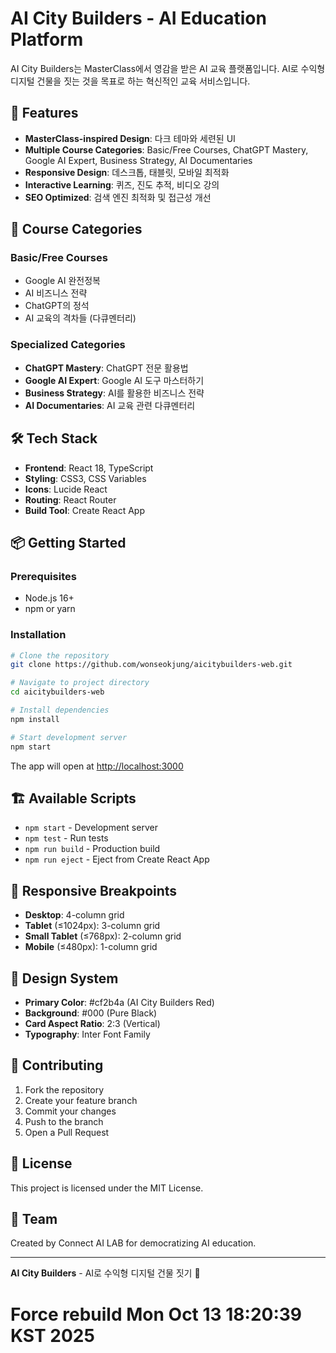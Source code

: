 # AI City Builders - AI Education Platform

AI City Builders는 MasterClass에서 영감을 받은 AI 교육 플랫폼입니다. AI로 수익형 디지털 건물을 짓는 것을 목표로 하는 혁신적인 교육 서비스입니다.

## 🚀 Features

- **MasterClass-inspired Design**: 다크 테마와 세련된 UI
- **Multiple Course Categories**: Basic/Free Courses, ChatGPT Mastery, Google AI Expert, Business Strategy, AI Documentaries
- **Responsive Design**: 데스크톱, 태블릿, 모바일 최적화
- **Interactive Learning**: 퀴즈, 진도 추적, 비디오 강의
- **SEO Optimized**: 검색 엔진 최적화 및 접근성 개선

## 🎯 Course Categories

### Basic/Free Courses
- Google AI 완전정복
- AI 비즈니스 전략
- ChatGPT의 정석
- AI 교육의 격차들 (다큐멘터리)

### Specialized Categories
- **ChatGPT Mastery**: ChatGPT 전문 활용법
- **Google AI Expert**: Google AI 도구 마스터하기
- **Business Strategy**: AI를 활용한 비즈니스 전략
- **AI Documentaries**: AI 교육 관련 다큐멘터리

## 🛠 Tech Stack

- **Frontend**: React 18, TypeScript
- **Styling**: CSS3, CSS Variables
- **Icons**: Lucide React
- **Routing**: React Router
- **Build Tool**: Create React App

## 📦 Getting Started

### Prerequisites
- Node.js 16+ 
- npm or yarn

### Installation

```bash
# Clone the repository
git clone https://github.com/wonseokjung/aicitybuilders-web.git

# Navigate to project directory
cd aicitybuilders-web

# Install dependencies
npm install

# Start development server
npm start
```

The app will open at [http://localhost:3000](http://localhost:3000)

## 🏗 Available Scripts

- `npm start` - Development server
- `npm test` - Run tests
- `npm run build` - Production build
- `npm run eject` - Eject from Create React App

## 📱 Responsive Breakpoints

- **Desktop**: 4-column grid
- **Tablet** (≤1024px): 3-column grid
- **Small Tablet** (≤768px): 2-column grid
- **Mobile** (≤480px): 1-column grid

## 🎨 Design System

- **Primary Color**: #cf2b4a (AI City Builders Red)
- **Background**: #000 (Pure Black)
- **Card Aspect Ratio**: 2:3 (Vertical)
- **Typography**: Inter Font Family

## 🤝 Contributing

1. Fork the repository
2. Create your feature branch
3. Commit your changes
4. Push to the branch
5. Open a Pull Request

## 📄 License

This project is licensed under the MIT License.

## 👥 Team

Created by Connect AI LAB for democratizing AI education.

---

**AI City Builders** - AI로 수익형 디지털 건물 짓기 🚀
# Force rebuild Mon Oct 13 18:20:39 KST 2025
